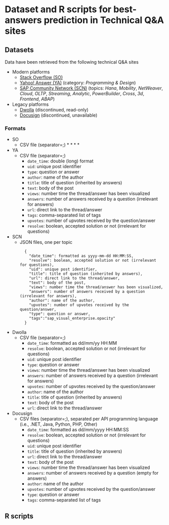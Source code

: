 # Dataset and R scripts for best-answers prediction in Technical Q&A sites

## Datasets
Data have been retrieved from the following technical Q&A sites
* Modern platforms
  * [Stack Overflow (SO)](https://www.stackoverflow.com) 
  * [Yahoo! Answer (YA)](https://answers.yahoo.com/dir/index?sid=396545663&link=list) (category: _Programming & Design_)
  * [SAP Community Network (SCN)](https://www.sap.com/community.html) (topics: _Hana_, _Mobility_, _NetWeaver_, _Cloud_, _OLTP_, _Streaming_, _Analytic_, _PowerBuilder_, _Cross_, _3d_, _Frontend_, _ABAP_)
* Legacy platforms
  * [Dwolla](https://discuss.dwolla.com/c/api-support) (discontinued, read-only)
  * [Docusign](https://www.docusign.com) (discontinued, unavailable)
  
### Formats
* SO
  * CSV file (separator=;)
    *
    *
    *
    *
* YA
  * CSV file (separator=;)
    * `date_time`: double (long) format
    * `uid`: unique post identifier
    * `type`: question or answer
    * `author`: name of the author
    * `title`: title of question (inherited by answers)
    * `text`: body of the post
    * `views`: number time the thread/answer has been visualized
    * `answers`: number of answers received by a question (irrelevant for answers)
    * `url`: direct link to the thread/answer
    * `tags`: comma-separated list of tags
    * `upvotes`: number of upvotes received by the question/answer
    * `resolve`: boolean, accepted solution or not (irrelevant for questions)
* SCN
  * JSON files, one per topic
    ``` 
      {  
        "date_time": formatted as yyyy-mm-dd HH:MM:SS,
        "resolve": boolean, accepted solution or not (irrelevant for questions),
        "uid": unique post identifier,
        "title": title of question (inherited by answers),
        "url": direct link to the thread/answer,
        "text": body of the post,
        "views": number time the thread/answer has been visualized,
        "answers": number of answers received by a question (irrelevant for answers),
        "author": name of the author,
        "upvotes": number of upvotes received by the question/answer,
        "type": question or answer,
        "tags":"sap_visual_enterprise.opacity"
      } 
    ```
* Dwolla
  * CSV file (separator=;)
    * `date_time`: formatted as dd/mm/yy HH:MM
    * `resolve`: boolean, accepted solution or not (irrelevant for questions)
    * `uid`: unique post identifier
    * `type`: question or answer
    * `views`: number time the thread/answer has been visualized
    * `answers`: number of answers received by a question (irrelevant for answers)
    * `upvotes`: number of upvotes received by the question/answer
    * `author`: name of the author
    * `title`: title of question (inherited by answers)
    * `text`: body of the post
    * `url`: direct link to the thread/answer
* Docusign
  * CSV files (separator=;), separated per API programming language (i.e., .NET, Java, Python, PHP, Other)
    * `date_time`: formatted as dd/mm/yyyy HH:MM:SS
    * `resolve`: boolean, accepted solution or not (irrelevant for questions)
    * `uid`: unique post identifier
    * `title`: title of question (inherited by answers)
    * `url`: direct link to the thread/answer
    * `text`: body of the post
    * `views`: number time the thread/answer has been visualized
    * `answers`: number of answers received by a question (empty for answers)
    * `author`: name of the author
    * `upvotes`: number of upvotes received by the question/answer
    * `type`: question or answer
    * `tags`: comma-separated list of tags

## R scripts
